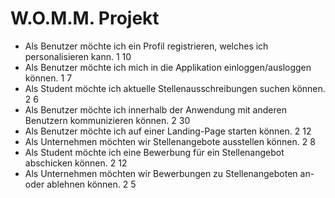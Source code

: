 # W.O.M.M. Projekt

- Als Benutzer möchte ich ein Profil registrieren, welches ich personalisieren kann.			1	10
- Als Benutzer möchte ich mich in die Applikation einloggen/ausloggen können.					1	7
- Als Student möchte ich aktuelle Stellenausschreibungen suchen können.							2	6
- Als Benutzer möchte ich innerhalb der Anwendung mit anderen Benutzern kommunizieren können.	2	30
- Als Benutzer möchte ich auf einer Landing-Page starten können.								2	12
- Als Unternehmen möchten wir Stellenangebote ausstellen können.								2	8
- Als Student möchte ich eine Bewerbung für ein Stellenangebot abschicken können.				2	12
- Als Unternehmen möchten wir Bewerbungen zu Stellenangeboten an- oder ablehnen können.			2	5
